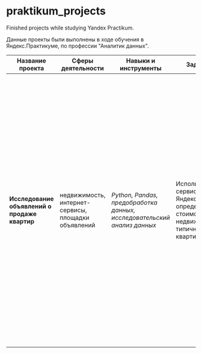 # praktikum_projects
Finished projects while studying Yandex Practikum.

Данные проекты были выполнены в ходе обучения в Яндекс.Практикуме, по профессии "Аналитик данных".



**Название проекта** | **Сферы деятельности** | **Навыки и инструменты** | **Задачи проекта** | **Описание проекта** | **Ключевые слова**
--- | --- | --- | --- | --- | ---
**Исследование объявлений о продаже квартир** | недвижимость, интернет-сервисы, площадки объявлений | *Python, Pandas, предобработка данных, исследовательский анализ данных* | Используя данные сервиса Яндекс.Недвижимость, определить рыночную стоимость объектов недвижимости и типичные параметры квартир | В нашем распоряжении были данные сервиса Яндекс.Недвижимость — архив объявлений о продаже квартир в Санкт-Петербурге и соседних населённых пунктов за несколько лет. Нужно было научиться определять рыночную стоимость объектов недвижимости. Наша задача — установить параметры. Это позволит построить автоматизированную систему: она отследит аномалии и мошенническую деятельность. По каждой квартире на продажу доступны два вида данных. Первые вписаны пользователем, вторые — получены автоматически на основе картографических данных. Например, расстояние до центра, аэропорта, ближайшего парка и водоёма. | маркетинговый аналитик, фрод аналитик, fraud analyst, data analyst, аналитик данных, аналитик, analyst
